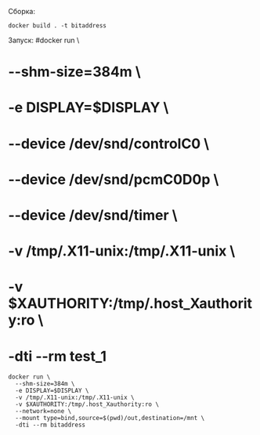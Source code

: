 Сборка:
```
docker build . -t bitaddress
```

Запуск:
#docker run \
#  --shm-size=384m \
#  -e DISPLAY=$DISPLAY \
#  --device /dev/snd/controlC0 \
#  --device /dev/snd/pcmC0D0p \
#  --device /dev/snd/timer \
#  -v /tmp/.X11-unix:/tmp/.X11-unix \
#  -v $XAUTHORITY:/tmp/.host_Xauthority:ro \
#  -dti --rm test_1
```
docker run \
  --shm-size=384m \
  -e DISPLAY=$DISPLAY \
  -v /tmp/.X11-unix:/tmp/.X11-unix \
  -v $XAUTHORITY:/tmp/.host_Xauthority:ro \
  --network=none \
  --mount type=bind,source=$(pwd)/out,destination=/mnt \
  -dti --rm bitaddress
```


